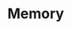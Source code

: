 # Memory

<script defer class="speakerdeck-embed" data-id="760299e421d649f985d5b04952dcc4f2" data-ratio="1.77777777777778" src="//speakerdeck.com/assets/embed.js"></script>

